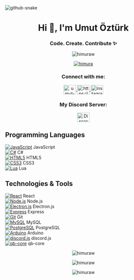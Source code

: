 <img alt="github-snake" src="https://raw.githubusercontent.com/platane/snk/output/github-contribution-grid-snake.svg" />
<h1 align="center">Hi 👋, I'm Umut Öztürk</h1>
<h3 align="center">Code. Create. Contribute ✨</h3>

<p align="center"> 
  <img src="https://komarev.com/ghpvc/?username=himuraw&label=Profile%20views&color=0e75b6&style=flat" alt="himuraw" />
</p>

<p align="center"> 
  <a href="https://github.com/ryo-ma/github-profile-trophy">
    <img src="https://github-profile-trophy.vercel.app/?username=himuraw&theme=gruvbox" alt="himura" />
  </a> 
</p>

<h3 align="center">Connect with me:</h3>
<p align="center">
  <a href="https://linkedin.com/in/umut-öztürk-224501344" target="blank">
    <img align="center" src="https://raw.githubusercontent.com/rahuldkjain/github-profile-readme-generator/master/src/images/icons/Social/linked-in-alt.svg" alt="umut-öztürk" height="30" width="40" />
  </a>
  <a href="https://discord.com/users/768372430631731210" target="blank">
    <img align="center" src="https://raw.githubusercontent.com/rahuldkjain/github-profile-readme-generator/master/src/images/icons/Social/discord.svg" alt="https://discord.com/users/768372430631731210" height="30" width="40" />
  </a>
  <a href="https://www.instagram.com/umut_ozturk006" target="_blank">
    <img align="center" src="https://raw.githubusercontent.com/rahuldkjain/github-profile-readme-generator/master/src/images/icons/Social/instagram.svg" alt="instagram" height="30" width="40" />
  </a>
</p>

<h3 align="center">My Discord Server:</h3>
<p align="center">
  <a href="https://discord.gg/nVp5ktAkBf" target="blank">
    <img align="center" src="https://raw.githubusercontent.com/rahuldkjain/github-profile-readme-generator/master/src/images/icons/Social/discord.svg" alt="Discord Server" height="30" width="40" />
  </a>
</p>

## Programming Languages

[![JavaScript](https://raw.githubusercontent.com/HIMURAw/HIMURA-IMAGE/main/javascript.png)](https://developer.mozilla.org/en-US/docs/Web/JavaScript) JavaScript  
[![C#](https://raw.githubusercontent.com/HIMURAw/HIMURA-IMAGE/main/csharp.png)](https://www.w3schools.com/cs/) C#  
[![HTML5](https://raw.githubusercontent.com/HIMURAw/HIMURA-IMAGE/main/html.png)](https://www.w3.org/html/) HTML5  
[![CSS3](https://raw.githubusercontent.com/HIMURAw/HIMURA-IMAGE/main/css.png)](https://www.w3schools.com/css/) CSS3  
[![Lua](https://raw.githubusercontent.com/HIMURAw/HIMURA-IMAGE/main/lua.png)](https://www.lua.org/) Lua  

## Technologies & Tools

[![React](https://raw.githubusercontent.com/HIMURAw/HIMURA-IMAGE/main/react.png)](https://reactjs.org) React  
[![Node.js](https://raw.githubusercontent.com/HIMURAw/HIMURA-IMAGE/main/nodejs.png)](https://nodejs.org) Node.js  
[![Electron.js](https://raw.githubusercontent.com/HIMURAw/HIMURA-IMAGE/main/electron.png)](https://electronjs.org) Electron.js  
[![Express](https://raw.githubusercontent.com/HIMURAw/HIMURA-IMAGE/main/express.png)](https://expressjs.com) Express  
[![Git](https://raw.githubusercontent.com/HIMURAw/HIMURA-IMAGE/main/git.png)](https://git-scm.com/) Git  
[![MySQL](https://raw.githubusercontent.com/HIMURAw/HIMURA-IMAGE/main/mysql.png)](https://www.mysql.com/) MySQL  
[![PostgreSQL](https://raw.githubusercontent.com/HIMURAw/HIMURA-IMAGE/main/postgresql.png)](https://www.postgresql.org) PostgreSQL  
[![Arduino](https://raw.githubusercontent.com/HIMURAw/HIMURA-IMAGE/main/arduino.png)](https://www.arduino.cc/) Arduino  
[![discord.js](https://raw.githubusercontent.com/HIMURAw/HIMURA-IMAGE/main/discord.js.webp)](https://discord.js.org/) discord.js  
[![qb-core](https://raw.githubusercontent.com/HIMURAw/HIMURA-IMAGE/main/qbcore.png)](https://github.com/qbcore-framework/qb-core) qb-core  


<p align="center">
  <img src="https://github-readme-stats.vercel.app/api/top-langs?username=himuraw&show_icons=true&locale=en&layout=compact&theme=dark" alt="himuraw" />
</p>

<p align="center">
  <img src="https://github-contribution-stats.vercel.app/api/?username=HIMURAw&theme=dark" alt="himuraw" />
</p>

<p align="center">
  <img src="https://github-readme-streak-stats.herokuapp.com/?user=himuraw&theme=dark" alt="himuraw" />
</p>
